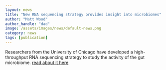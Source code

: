```yaml
---
layout: news
title: "New RNA sequencing strategy provides insight into microbiomes"
author: "Matt Wood"
author_handle: "dad"
image: /assets/images/news/default-news.png
category: news
tags: [publication]
---
```

Researchers from the University of Chicago have developed a high-throughput RNA sequencing strategy to study the activity of the gut microbiome. [read about it here][1]

[JBC]: http://www.jbc.org
[1]: /papers/paper/cellular-sensing-by-phase-separation
[Haneul]: /team/haneul-yoo
[Cat]: /team/cat-triandafillou
